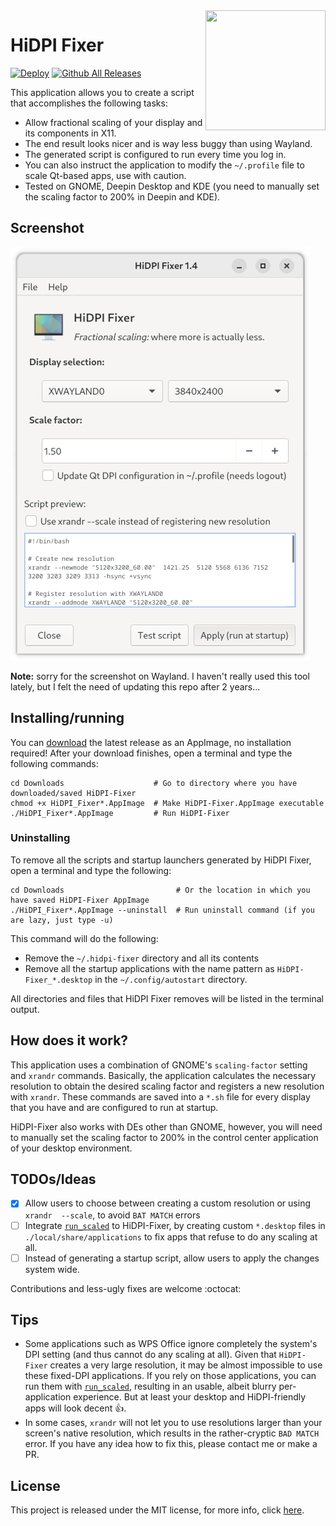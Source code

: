 <a href="#">
    <img width="192px" height="192px" src="https://upload.wikimedia.org/wikipedia/commons/a/ab/X11.png" align="right" />
</a>

# HiDPI Fixer

[![Deploy](https://github.com/alex-spataru/HiDPI-Fixer/actions/workflows/Build.yml/badge.svg)](https://github.com/alex-spataru/HiDPI-Fixer/actions/workflows/Build.yml)
[![Github All Releases](https://img.shields.io/github/downloads/alex-spataru/HiDPI-Fixer/total.svg)](https://github.com/alex-spataru/HiDPI-Fixer/releases/)

This application allows you to create a script that accomplishes the following tasks:
- Allow fractional scaling of your display and its components in X11.
- The end result looks nicer and is way less buggy than using Wayland.
- The generated script is configured to run every time you log in.
- You can also instruct the application to modify the `~/.profile` file to scale Qt-based apps, use with caution.
- Tested on GNOME, Deepin Desktop and KDE (you need to manually set the scaling factor to 200% in Deepin and KDE).

## Screenshot

![Screenshot of HiDPI-Fixer](etc/screenshot.png)

**Note:** sorry for the screenshot on Wayland. I haven't really used this tool lately, but I felt the need of updating this repo after 2 years...

## Installing/running

You can [download](https://github.com/alex-spataru/HiDPI-Fixer/releases/latest) the latest release as an AppImage, no installation required!
After your download finishes, open a terminal and type the following commands:

    cd Downloads                    # Go to directory where you have downloaded/saved HiDPI-Fixer
    chmod +x HiDPI_Fixer*.AppImage  # Make HiDPI-Fixer.AppImage executable
    ./HiDPI_Fixer*.AppImage         # Run HiDPI-Fixer
    
### Uninstalling

To remove all the scripts and startup launchers generated by HiDPI Fixer, open a terminal and type the following:

    cd Downloads                         # Or the location in which you have saved HiDPI-Fixer AppImage
    ./HiDPI_Fixer*.AppImage --uninstall  # Run uninstall command (if you are lazy, just type -u)
    
This command will do the following:
- Remove the `~/.hidpi-fixer` directory and all its contents
- Remove all the startup applications with the name pattern as `HiDPI-Fixer_*.desktop` in the `~/.config/autostart` directory.

All directories and files that HiDPI Fixer removes will be listed in the terminal output.

## How does it work?

This application uses a combination of GNOME's `scaling-factor` setting and `xrandr` commands. Basically, the application calculates the necessary resolution to obtain the desired scaling factor and registers a new resolution with `xrandr`. These commands are saved into a `*.sh` file for every display that you have and are configured to run at startup. 

HiDPI-Fixer also works with DEs other than GNOME, however, you will need to manually set the scaling factor to 200% in the control center application of your desktop environment.

## TODOs/Ideas

- [x] Allow users to choose between creating a custom resolution or using `xrandr 
--scale`, to avoid `BAT MATCH` errors
- [ ] Integrate [`run_scaled`](https://github.com/kaueraal/run_scaled/) to HiDPI-Fixer, by creating custom `*.desktop` files in `./local/share/applications` to fix apps that refuse to do any scaling at all.
- [ ] Instead of generating a startup script, allow users to apply the changes system wide.

Contributions and less-ugly fixes are welcome :octocat:

## Tips

- Some applications such as WPS Office ignore completely the system's DPI setting (and thus cannot do any scaling at all). Given that `HiDPI-Fixer` creates a very large resolution, it may be almost impossible to use these fixed-DPI applications. If you rely on those applications, you can run them with [`run_scaled`](https://github.com/kaueraal/run_scaled/), resulting in an usable, albeit blurry per-application experience. But at least your desktop and HiDPI-friendly apps will look decent :+1:.
- In some cases, `xrandr` will not let you to use resolutions larger than your screen's native resolution, which results in the rather-cryptic `BAD MATCH` error. If you have any idea how to fix this, please contact me or make a PR.

## License

This project is released under the MIT license, for more info, click [here](LICENSE.md).

